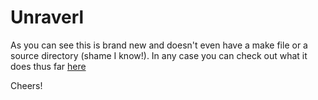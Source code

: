 Unraverl
=======

As you can see this is brand new and doesn't even have a make file or a source directory (shame I know!).
In any case you can check out what it does thus far [here](http://nickelcode.com/2009/03/30/unraverl-filters-and-more-for-erlang/)

Cheers!
